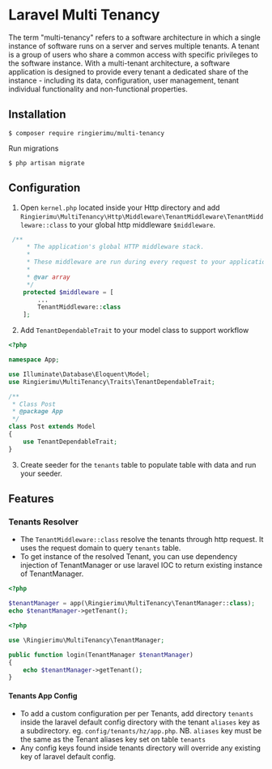 # Laravel Multi Tenancy

The term "multi-tenancy" refers to a software architecture in which a single instance of software runs on a server and 
serves multiple tenants. A tenant is a group of users who share a common access with specific privileges to the software instance.
With a multi-tenant architecture, a software application is designed to provide every tenant a dedicated share of 
the instance - including its data, configuration, user management, tenant individual functionality and non-functional properties.

## Installation
```
$ composer require ringierimu/multi-tenancy 
```
Run migrations
```
$ php artisan migrate
```
## Configuration
1. Open `kernel.php` located inside your Http directory 
and add `Ringierimu\MultiTenancy\Http\Middleware\TenantMiddleware\TenantMiddleware::class`
to your global http middleware `$middleware`.
```php
 /**
     * The application's global HTTP middleware stack.
     *
     * These middleware are run during every request to your application.
     *
     * @var array
     */
    protected $middleware = [
        ...
        TenantMiddleware::class
    ];
```

2. Add `TenantDependableTrait` to your model class to support workflow
```php
<?php

namespace App;

use Illuminate\Database\Eloquent\Model;
use Ringierimu\MultiTenancy\Traits\TenantDependableTrait;

/**
 * Class Post
 * @package App
 */
class Post extends Model
{
    use TenantDependableTrait;
}
```
3. Create seeder for the `tenants` table to populate table with data 
and run your seeder.

## Features
### Tenants Resolver
- The `TenantMiddleware::class` resolve the tenants through http request. It uses the request domain to query `tenants` table.
- To get instance of the resolved Tenant, you can use dependency injection of TenantManager or use laravel IOC to return existing instance of TenantManager.
```php
<?php

$tenantManager = app(\Ringierimu\MultiTenancy\TenantManager::class);
echo $tenantManager->getTenant();
``` 

```php
<?php

use \Ringierimu\MultiTenancy\TenantManager;

public function login(TenantManager $tenantManager)
{
    echo $tenantManager->getTenant();
}

```
#### Tenants App Config
- To add a custom configuration per per Tenants, add directory `tenants` inside the laravel default config directory with the tenant `aliases` key as a subdirectory.
eg. `config/tenants/hz/app.php`.
NB. `aliases` key must be the same as the Tenant aliases key set on table `tenants`
- Any config keys found inside tenants directory will override any existing key of laravel default config.

